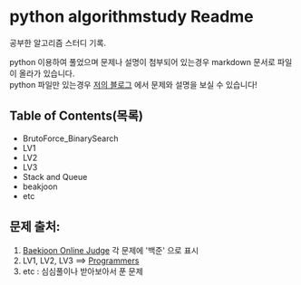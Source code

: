 # python algorithmstudy Readme

공부한 알고리즘 스터디 기록.

python 이용하여 풀었으며 문제나 설명이 첨부되어 있는경우 markdown 문서로 파일이 올라가 있습니다.  
python 파일만 있는경우 [저의 블로그](https://jinokiim.github.io/post_algorithmstudy/) 에서 문제와 설명을 보실 수 있습니다!




## Table of Contents(목록)

- BrutoForce_BinarySearch
- LV1
- LV2
- LV3
- Stack and Queue
- beakjoon
- etc

## 문제 출처:

1. [Baekjoon Online Judge](https://www.acmicpc.net/step) 각 문제에 '백준' 으로 표시
2. LV1, LV2, LV3 ==> [Programmers](https://programmers.co.kr/learn/challenges) 
3. etc : 심심풀이나 받아보아서 푼 문제
